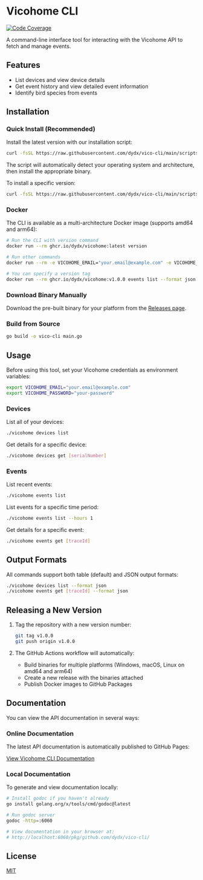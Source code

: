 # Vicohome CLI

[![Code Coverage](https://codecov.io/gh/dydx/vico-cli/branch/main/graph/badge.svg)](https://codecov.io/gh/dydx/vico-cli)

A command-line interface tool for interacting with the Vicohome API to fetch and manage events.

## Features

- List devices and view device details
- Get event history and view detailed event information
- Identify bird species from events

## Installation

### Quick Install (Recommended)

Install the latest version with our installation script:

```bash
curl -fsSL https://raw.githubusercontent.com/dydx/vico-cli/main/scripts/install.sh | bash
```

The script will automatically detect your operating system and architecture, then install the appropriate binary.

To install a specific version:

```bash
curl -fsSL https://raw.githubusercontent.com/dydx/vico-cli/main/scripts/install.sh | bash -s v1.0.0
```

### Docker

The CLI is available as a multi-architecture Docker image (supports amd64 and arm64):

```bash
# Run the CLI with version command
docker run --rm ghcr.io/dydx/vicohome:latest version

# Run other commands
docker run --rm -e VICOHOME_EMAIL="your.email@example.com" -e VICOHOME_PASSWORD="your-password" ghcr.io/dydx/vicohome:latest devices list

# You can specify a version tag
docker run --rm ghcr.io/dydx/vicohome:v1.0.0 events list --format json
```

### Download Binary Manually

Download the pre-built binary for your platform from the [Releases page](https://github.com/dydx/vico-cli/releases).

### Build from Source

```bash
go build -o vico-cli main.go
```

## Usage

Before using this tool, set your Vicohome credentials as environment variables:

```bash
export VICOHOME_EMAIL="your.email@example.com"
export VICOHOME_PASSWORD="your-password"
```

### Devices

List all of your devices:

```bash
./vicohome devices list
```

Get details for a specific device:

```bash
./vicohome devices get [serialNumber]
```

### Events

List recent events:

```bash
./vicohome events list
```

List events for a specific time period:

```bash
./vicohome events list --hours 1
```

Get details for a specific event:

```bash
./vicohome events get [traceId]
```

## Output Formats

All commands support both table (default) and JSON output formats:

```bash
./vicohome devices list --format json
./vicohome events get [traceId] --format json
```

## Releasing a New Version

1. Tag the repository with a new version number:
   ```bash
   git tag v1.0.0
   git push origin v1.0.0
   ```

2. The GitHub Actions workflow will automatically:
   - Build binaries for multiple platforms (Windows, macOS, Linux on amd64 and arm64)
   - Create a new release with the binaries attached
   - Publish Docker images to GitHub Packages

## Documentation

You can view the API documentation in several ways:

### Online Documentation

The latest API documentation is automatically published to GitHub Pages:

[View Vicohome CLI Documentation](https://dydx.github.io/vico-cli/)

### Local Documentation

To generate and view documentation locally:

```bash
# Install godoc if you haven't already
go install golang.org/x/tools/cmd/godoc@latest

# Run godoc server
godoc -http=:6060

# View documentation in your browser at:
# http://localhost:6060/pkg/github.com/dydx/vico-cli/
```

## License

[MIT](LICENSE)
